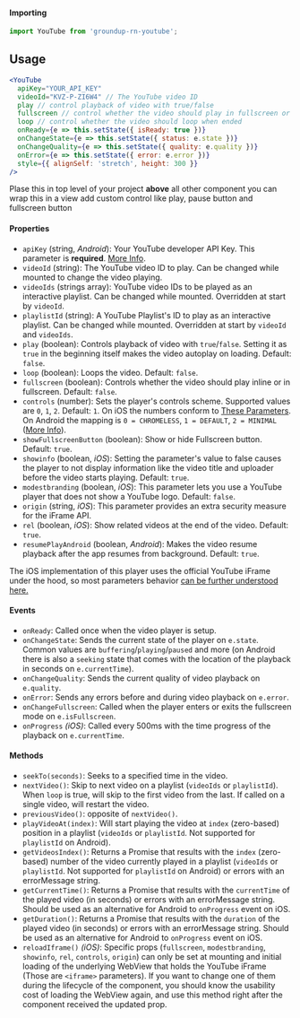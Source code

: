 #### Importing

```javascript
import YouTube from 'groundup-rn-youtube';
```


## Usage

```jsx
<YouTube
  apiKey="YOUR_API_KEY"
  videoId="KVZ-P-ZI6W4" // The YouTube video ID
  play // control playback of video with true/false
  fullscreen // control whether the video should play in fullscreen or inline
  loop // control whether the video should loop when ended
  onReady={e => this.setState({ isReady: true })}
  onChangeState={e => this.setState({ status: e.state })}
  onChangeQuality={e => this.setState({ quality: e.quality })}
  onError={e => this.setState({ error: e.error })}
  style={{ alignSelf: 'stretch', height: 300 }}
/>
```

Plase this in top level of your project **above** all other component you can wrap this in a view add custom control like play,
pause button and fullscreen button

#### Properties

- `apiKey` (string, _Android_): Your YouTube developer API Key. This parameter is **required**. [More Info](https://developers.google.com/youtube/android/player/register).
- `videoId` (string): The YouTube video ID to play. Can be changed while mounted to change the video playing.
- `videoIds` (strings array): YouTube video IDs to be played as an interactive playlist. Can be changed while mounted. Overridden at start by `videoId`.
- `playlistId` (string): A YouTube Playlist's ID to play as an interactive playlist.
  Can be changed while mounted. Overridden at start by `videoId` and `videoIds`.
- `play` (boolean): Controls playback of video with `true`/`false`. Setting it as `true` in the beginning itself makes the video autoplay on loading. Default: `false`.
- `loop` (boolean): Loops the video. Default: `false`.
- `fullscreen` (boolean): Controls whether the video should play inline or in fullscreen. Default: `false`.
- `controls` (number): Sets the player's controls scheme. Supported values are `0`, `1`, `2`. Default: `1`. On iOS the numbers conform to [These Parameters](https://developers.google.com/youtube/player_parameters?hl=en#controls). On Android the mapping is `0 = CHROMELESS`, `1 = DEFAULT`, `2 = MINIMAL` ([More Info](https://developers.google.com/youtube/android/player/reference/com/google/android/youtube/player/YouTubePlayer.PlayerStyle)).
- `showFullscreenButton` (boolean): Show or hide Fullscreen button. Default: `true`.
- `showinfo` (boolean, _iOS_): Setting the parameter's value to false causes the player to not display information like the video title and uploader before the video starts playing. Default: `true`.
- `modestbranding` (boolean, _iOS_): This parameter lets you use a YouTube player that does not show a YouTube logo. Default: `false`.
- `origin` (string, _iOS_): This parameter provides an extra security measure for the iFrame API.
- `rel` (boolean, _iOS_): Show related videos at the end of the video. Default: `true`.
- `resumePlayAndroid` (boolean, _Android_): Makes the video resume playback after the app resumes from background. Default: `true`.

The iOS implementation of this player uses the official YouTube iFrame under the hood, so most parameters behavior [can be further understood here.](https://developers.google.com/youtube/player_parameters)

#### Events

- `onReady`: Called once when the video player is setup.
- `onChangeState`: Sends the current state of the player on `e.state`. Common values are `buffering`/`playing`/`paused` and more (on Android there is also a `seeking` state that comes with the location of the playback in seconds on `e.currentTime`).
- `onChangeQuality`: Sends the current quality of video playback on `e.quality`.
- `onError`: Sends any errors before and during video playback on `e.error`.
- `onChangeFullscreen`: Called when the player enters or exits the fullscreen mode on `e.isFullscreen`.
- `onProgress` _(iOS)_: Called every 500ms with the time progress of the playback on `e.currentTime`.

#### Methods

- `seekTo(seconds)`: Seeks to a specified time in the video.
- `nextVideo()`: Skip to next video on a playlist (`videoIds` or `playlistId`). When `loop` is true, will skip to the first video from the last. If called on a single video, will restart the video.
- `previousVideo()`: opposite of `nextVideo()`.
- `playVideoAt(index)`: Will start playing the video at `index` (zero-based) position in a playlist (`videoIds` or `playlistId`. Not supported for `playlistId` on Android).
- `getVideosIndex()`: Returns a Promise that results with the `index` (zero-based) number of the video currently played in a playlist (`videoIds` or `playlistId`. Not supported for `playlistId` on Android) or errors with an errorMessage string.
- `getCurrentTime()`: Returns a Promise that results with the `currentTime` of the played video (in seconds) or errors with an errorMessage string. Should be used as an alternative for Android to `onProgress` event on iOS.
- `getDuration()`: Returns a Promise that results with the `duration` of the played video (in seconds) or errors with an errorMessage string. Should be used as an alternative for Android to `onProgress` event on iOS.
- `reloadIframe()` _(iOS)_: Specific props (`fullscreen`, `modestbranding`, `showinfo`, `rel`, `controls`, `origin`) can only be set at mounting and initial loading of the underlying WebView that holds the YouTube iFrame (Those are `<iframe>` parameters). If you want to change one of them during the lifecycle of the component, you should know the usability cost of loading the WebView again, and use this method right after the component received the updated prop.
